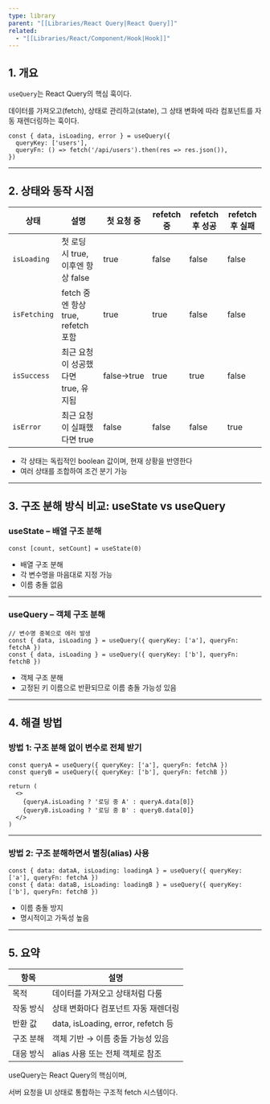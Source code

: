 ```yaml
---
type: library
parent: "[[Libraries/React Query|React Query]]"
related:
  - "[[Libraries/React/Component/Hook|Hook]]"
---
```

## 1. 개요

`useQuery`는 React Query의 핵심 훅이다.

데이터를 가져오고(fetch), 상태로 관리하고(state), 그 상태 변화에 따라 컴포넌트를 자동 재렌더링하는 훅이다.

```tsx
const { data, isLoading, error } = useQuery({
  queryKey: ['users'],
  queryFn: () => fetch('/api/users').then(res => res.json()),
})

```

---

## 2. 상태와 동작 시점

|상태|설명|첫 요청 중|refetch 중|refetch 후 성공|refetch 후 실패|
|---|---|---|---|---|---|
|`isLoading`|첫 로딩 시 true, 이후엔 항상 false|true|false|false|false|
|`isFetching`|fetch 중엔 항상 true, refetch 포함|true|true|false|false|
|`isSuccess`|최근 요청이 성공했다면 true, 유지됨|false→true|true|true|false|
|`isError`|최근 요청이 실패했다면 true|false|false|false|true|

- 각 상태는 독립적인 boolean 값이며, 현재 상황을 반영한다
- 여러 상태를 조합하여 조건 분기 가능

---

## 3. 구조 분해 방식 비교: useState vs useQuery

### useState – 배열 구조 분해

```tsx
const [count, setCount] = useState(0)

```

- 배열 구조 분해
- 각 변수명을 마음대로 지정 가능
- 이름 충돌 없음

---

### useQuery – 객체 구조 분해

```tsx
// 변수명 중복으로 에러 발생
const { data, isLoading } = useQuery({ queryKey: ['a'], queryFn: fetchA })
const { data, isLoading } = useQuery({ queryKey: ['b'], queryFn: fetchB })

```

- 객체 구조 분해
- 고정된 키 이름으로 반환되므로 이름 충돌 가능성 있음

---

## 4. 해결 방법

### 방법 1: 구조 분해 없이 변수로 전체 받기

```tsx
const queryA = useQuery({ queryKey: ['a'], queryFn: fetchA })
const queryB = useQuery({ queryKey: ['b'], queryFn: fetchB })

return (
  <>
    {queryA.isLoading ? '로딩 중 A' : queryA.data[0]}
    {queryB.isLoading ? '로딩 중 B' : queryB.data[0]}
  </>
)

```

---

### 방법 2: 구조 분해하면서 별칭(alias) 사용

```tsx
const { data: dataA, isLoading: loadingA } = useQuery({ queryKey: ['a'], queryFn: fetchA })
const { data: dataB, isLoading: loadingB } = useQuery({ queryKey: ['b'], queryFn: fetchB })

```

- 이름 충돌 방지
- 명시적이고 가독성 높음

---

## 5. 요약

|항목|설명|
|---|---|
|목적|데이터를 가져오고 상태처럼 다룸|
|작동 방식|상태 변화마다 컴포넌트 자동 재렌더링|
|반환 값|data, isLoading, error, refetch 등|
|구조 분해|객체 기반 → 이름 충돌 가능성 있음|
|대응 방식|alias 사용 또는 전체 객체로 참조|

useQuery는 React Query의 핵심이며,

서버 요청을 UI 상태로 통합하는 구조적 fetch 시스템이다.